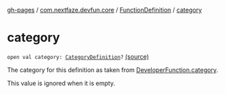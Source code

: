 [gh-pages](../../index.md) / [com.nextfaze.devfun.core](../index.md) / [FunctionDefinition](index.md) / [category](.)

# category

`open val category: `[`CategoryDefinition`](../-category-definition/index.md)`?` [(source)](https://github.com/NextFaze/dev-fun/tree/master/devfun-annotations/src/main/java/com/nextfaze/devfun/core/Definitions.kt#L43)

The category for this definition as taken from [DeveloperFunction.category](../../com.nextfaze.devfun.annotations/-developer-function/category.md).

This value is ignored when it is empty.


